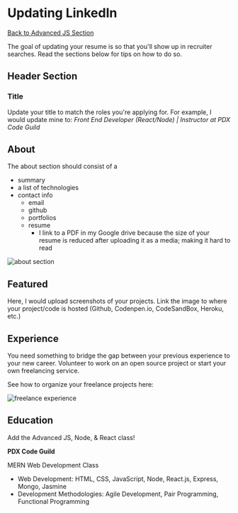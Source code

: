 # Updating LinkedIn
[Back to Advanced JS Section](README.md)

The goal of updating your resume is so that you'll show up in recruiter searches. Read the sections below for tips on how to do so.

## Header Section

### Title
Update your title to match the roles you're applying for. For example, I would update mine to: _Front End Developer (React/Node) | Instructor at PDX Code Guild_

## About
The about section should consist of a
- summary
- a list of technologies
- contact info
  - email
  - github
  - portfolios
  - resume
    - I link to a PDF in my Google drive because the size of your resume is reduced after uploading it as a media; making it hard to read

![about section]()

## Featured
Here, I would upload screenshots of your projects. Link the image to where your project/code is hosted (Github, Codenpen.io, CodeSandBox, Heroku, etc.)

## Experience
You need something to bridge the gap between your previous experience to your new career. Volunteer to work on an open source project or start your own freelancing service.

See how to organize your freelance projects here:

![freelance experience]()

## Education
Add the Advanced JS, Node, & React class!

**PDX Code Guild**

MERN Web Development Class
- Web Development: HTML, CSS, JavaScript, Node, React.js, Express, Mongo, Jasmine
- Development Methodologies: Agile Development, Pair Programming, Functional Programming

